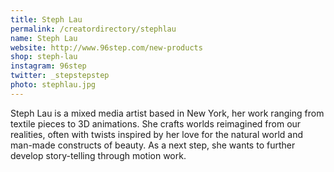 ```yaml
---
title: Steph Lau
permalink: /creatordirectory/stephlau
name: Steph Lau
website: http://www.96step.com/new-products
shop: steph-lau
instagram: 96step
twitter: _stepstepstep
photo: stephlau.jpg
---
```


Steph Lau is a mixed media artist based in New York, her work ranging from textile pieces to 3D animations. She crafts worlds reimagined from our realities, often with twists inspired by her love for the natural world and man-made constructs of beauty. As a next step, she wants to further develop story-telling through motion work.